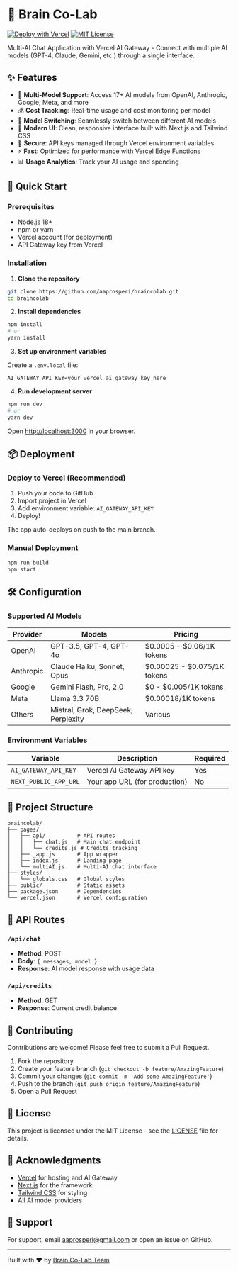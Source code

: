 # 🧠 Brain Co-Lab

[![Deploy with Vercel](https://vercel.com/button)](https://vercel.com/new/clone?repository-url=https://github.com/aaprosperi/braincolab)
[![MIT License](https://img.shields.io/badge/License-MIT-green.svg)](https://choosealicense.com/licenses/mit/)

Multi-AI Chat Application with Vercel AI Gateway - Connect with multiple AI models (GPT-4, Claude, Gemini, etc.) through a single interface.

## ✨ Features

- 🤖 **Multi-Model Support**: Access 17+ AI models from OpenAI, Anthropic, Google, Meta, and more
- 💰 **Cost Tracking**: Real-time usage and cost monitoring per model
- 🔄 **Model Switching**: Seamlessly switch between different AI models
- 🎨 **Modern UI**: Clean, responsive interface built with Next.js and Tailwind CSS
- 🔐 **Secure**: API keys managed through Vercel environment variables
- ⚡ **Fast**: Optimized for performance with Vercel Edge Functions
- 📊 **Usage Analytics**: Track your AI usage and spending

## 🚀 Quick Start

### Prerequisites

- Node.js 18+
- npm or yarn
- Vercel account (for deployment)
- API Gateway key from Vercel

### Installation

1. **Clone the repository**
```bash
git clone https://github.com/aaprosperi/braincolab.git
cd braincolab
```

2. **Install dependencies**
```bash
npm install
# or
yarn install
```

3. **Set up environment variables**

Create a `.env.local` file:
```env
AI_GATEWAY_API_KEY=your_vercel_ai_gateway_key_here
```

4. **Run development server**
```bash
npm run dev
# or
yarn dev
```

Open [http://localhost:3000](http://localhost:3000) in your browser.

## 📦 Deployment

### Deploy to Vercel (Recommended)

1. Push your code to GitHub
2. Import project in Vercel
3. Add environment variable: `AI_GATEWAY_API_KEY`
4. Deploy!

The app auto-deploys on push to the main branch.

### Manual Deployment

```bash
npm run build
npm start
```

## 🛠️ Configuration

### Supported AI Models

| Provider | Models | Pricing |
|----------|--------|---------|
| OpenAI | GPT-3.5, GPT-4, GPT-4o | $0.0005 - $0.06/1K tokens |
| Anthropic | Claude Haiku, Sonnet, Opus | $0.00025 - $0.075/1K tokens |
| Google | Gemini Flash, Pro, 2.0 | $0 - $0.005/1K tokens |
| Meta | Llama 3.3 70B | $0.00018/1K tokens |
| Others | Mistral, Grok, DeepSeek, Perplexity | Various |

### Environment Variables

| Variable | Description | Required |
|----------|-------------|----------|
| `AI_GATEWAY_API_KEY` | Vercel AI Gateway API key | Yes |
| `NEXT_PUBLIC_APP_URL` | Your app URL (for production) | No |

## 📁 Project Structure

```
braincolab/
├── pages/
│   ├── api/          # API routes
│   │   ├── chat.js   # Main chat endpoint
│   │   └── credits.js # Credits tracking
│   ├── _app.js       # App wrapper
│   ├── index.js      # Landing page
│   └── multiAI.js    # Multi-AI chat interface
├── styles/
│   └── globals.css   # Global styles
├── public/           # Static assets
├── package.json      # Dependencies
└── vercel.json       # Vercel configuration
```

## 🔧 API Routes

### `/api/chat`
- **Method**: POST
- **Body**: `{ messages, model }`
- **Response**: AI model response with usage data

### `/api/credits`
- **Method**: GET
- **Response**: Current credit balance

## 🤝 Contributing

Contributions are welcome! Please feel free to submit a Pull Request.

1. Fork the repository
2. Create your feature branch (`git checkout -b feature/AmazingFeature`)
3. Commit your changes (`git commit -m 'Add some AmazingFeature'`)
4. Push to the branch (`git push origin feature/AmazingFeature`)
5. Open a Pull Request

## 📝 License

This project is licensed under the MIT License - see the [LICENSE](LICENSE) file for details.

## 🙏 Acknowledgments

- [Vercel](https://vercel.com) for hosting and AI Gateway
- [Next.js](https://nextjs.org) for the framework
- [Tailwind CSS](https://tailwindcss.com) for styling
- All AI model providers

## 📧 Support

For support, email aaprosperi@gmail.com or open an issue on GitHub.

---

Built with ❤️ by [Brain Co-Lab Team](https://github.com/aaprosperi)